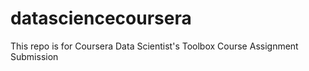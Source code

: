 # datasciencecoursera
This repo is for Coursera Data Scientist's Toolbox Course Assignment Submission

